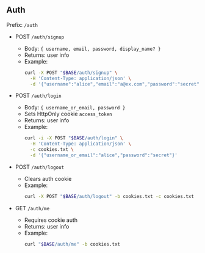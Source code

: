 ## Auth

Prefix: `/auth`

- POST `/auth/signup`
  - Body: `{ username, email, password, display_name? }`
  - Returns: user info
  - Example:
    ```bash
    curl -X POST "$BASE/auth/signup" \
      -H 'Content-Type: application/json' \
      -d '{"username":"alice","email":"a@ex.com","password":"secret","display_name":"Alice"}'
    ```

- POST `/auth/login`
  - Body: `{ username_or_email, password }`
  - Sets HttpOnly cookie `access_token`
  - Returns: user info
  - Example:
    ```bash
    curl -i -X POST "$BASE/auth/login" \
      -H 'Content-Type: application/json' \
      -c cookies.txt \
      -d '{"username_or_email":"alice","password":"secret"}'
    ```

- POST `/auth/logout`
  - Clears auth cookie
  - Example:
    ```bash
    curl -X POST "$BASE/auth/logout" -b cookies.txt -c cookies.txt
    ```

- GET `/auth/me`
  - Requires cookie auth
  - Returns: user info
  - Example:
    ```bash
    curl "$BASE/auth/me" -b cookies.txt
    ```
